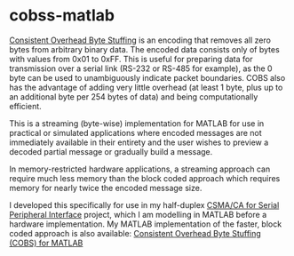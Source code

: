 # cobss-matlab

[Consistent Overhead Byte Stuffing](http://en.wikipedia.org/wiki/Consistent_Overhead_Byte_Stuffing) is an encoding that removes all zero bytes from arbitrary binary data. The encoded data consists only of bytes with values from 0x01 to 0xFF. This is useful for preparing data for transmission over a serial link (RS-232 or RS-485 for example), as the 0 byte can be used to unambiguously indicate packet boundaries. COBS also has the advantage of adding very little overhead (at least 1 byte, plus up to an additional byte per 254 bytes of data) and being computationally efficient.

This is a streaming (byte-wise) implementation for MATLAB for use in practical or simulated applications where encoded messages are not immediately available in their entirety and the user wishes to preview a decoded partial message or gradually build a message.

In memory-restricted hardware applications, a streaming approach can require much less memory than the block coded approach which requires memory for nearly twice the encoded message size.

I developed this specifically for use in my half-duplex [CSMA/CA for Serial Peripheral Interface](https://github.com/phyrwork/csma-ca-spi) project, which I am modelling in MATLAB before a hardware implementation. My MATLAB implementation of the faster, block coded approach is also available: [Consistent Overhead Byte Stuffing (COBS) for MATLAB]()

